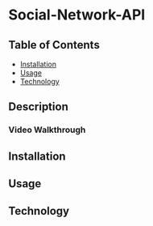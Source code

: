 # Social-Network-API

## Table of Contents
- [Installation](#installation)
- [Usage](#usage)
- [Technology](#technology)

## Description

### Video Walkthrough

## Installation


## Usage


## Technology